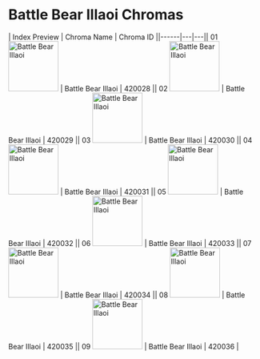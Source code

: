# Battle Bear Illaoi Chromas

| Index  Preview | Chroma Name | Chroma ID ||------|---|---|| 01  <img src='https://raw.communitydragon.org/latest/plugins/rcp-be-lol-game-data/global/default/v1/champion-chroma-images/420/420028.png' alt='Battle Bear Illaoi' width='100'> | Battle Bear Illaoi | 420028 || 02  <img src='https://raw.communitydragon.org/latest/plugins/rcp-be-lol-game-data/global/default/v1/champion-chroma-images/420/420029.png' alt='Battle Bear Illaoi' width='100'> | Battle Bear Illaoi | 420029 || 03  <img src='https://raw.communitydragon.org/latest/plugins/rcp-be-lol-game-data/global/default/v1/champion-chroma-images/420/420030.png' alt='Battle Bear Illaoi' width='100'> | Battle Bear Illaoi | 420030 || 04  <img src='https://raw.communitydragon.org/latest/plugins/rcp-be-lol-game-data/global/default/v1/champion-chroma-images/420/420031.png' alt='Battle Bear Illaoi' width='100'> | Battle Bear Illaoi | 420031 || 05  <img src='https://raw.communitydragon.org/latest/plugins/rcp-be-lol-game-data/global/default/v1/champion-chroma-images/420/420032.png' alt='Battle Bear Illaoi' width='100'> | Battle Bear Illaoi | 420032 || 06  <img src='https://raw.communitydragon.org/latest/plugins/rcp-be-lol-game-data/global/default/v1/champion-chroma-images/420/420033.png' alt='Battle Bear Illaoi' width='100'> | Battle Bear Illaoi | 420033 || 07  <img src='https://raw.communitydragon.org/latest/plugins/rcp-be-lol-game-data/global/default/v1/champion-chroma-images/420/420034.png' alt='Battle Bear Illaoi' width='100'> | Battle Bear Illaoi | 420034 || 08  <img src='https://raw.communitydragon.org/latest/plugins/rcp-be-lol-game-data/global/default/v1/champion-chroma-images/420/420035.png' alt='Battle Bear Illaoi' width='100'> | Battle Bear Illaoi | 420035 || 09  <img src='https://raw.communitydragon.org/latest/plugins/rcp-be-lol-game-data/global/default/v1/champion-chroma-images/420/420036.png' alt='Battle Bear Illaoi' width='100'> | Battle Bear Illaoi | 420036 |